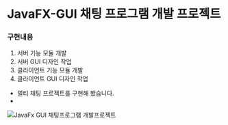 # JavaFX-GUI 채팅 프로그램 개발 프로젝트

### 구현내용
1. 서버 기능 모듈 개발
2. 서버 GUI 디자인 작업
3. 클라이언트 기능 모듈 개발
4. 클라이언트 GUI 디자인 작업

    
- 멀티 채팅 프로젝트를 구현해 봤습니다.
- 
![JavaFx GUI 채팅프로그램 개발프로젝트](https://user-images.githubusercontent.com/51732365/111069559-f61d0500-8510-11eb-96d8-d6f29264fa37.PNG)
